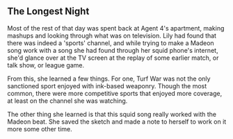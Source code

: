 ## The Longest Night

Most of the rest of that day was spent back at Agent 4's apartment, making mashups and looking through what was on television. Lily had found that there was indeed a 'sports' channel, and while trying to make a Madeon song work with a song she had found through her squid phone's internet, she'd glance over at the TV screen at the replay of some earlier match, or talk show, or league game.

From this, she learned a few things. For one, Turf War was not the only sanctioned sport enjoyed with ink-based weaponry. Though the most common, there were more competitive sports that enjoyed more coverage, at least on the channel she was watching.

The other thing she learned is that this squid song really worked with the Madeon beat. She saved the sketch and made a note to herself to work on it more some other time.